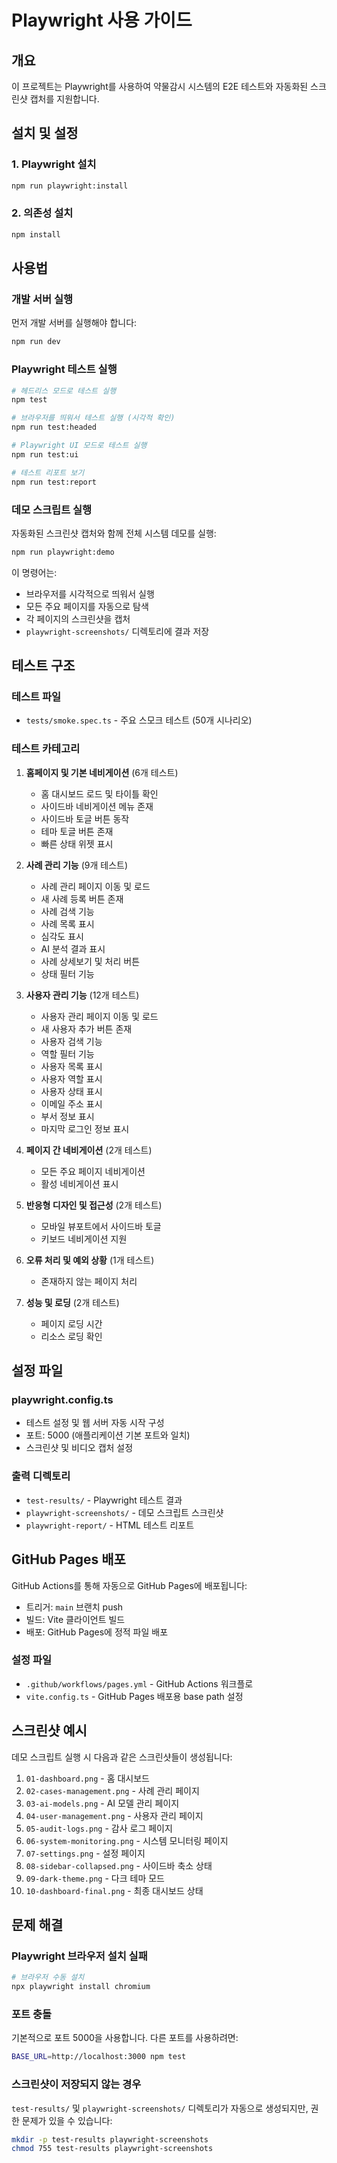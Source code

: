 # Playwright 사용 가이드

## 개요
이 프로젝트는 Playwright를 사용하여 약물감시 시스템의 E2E 테스트와 자동화된 스크린샷 캡처를 지원합니다.

## 설치 및 설정

### 1. Playwright 설치
```bash
npm run playwright:install
```

### 2. 의존성 설치
```bash
npm install
```

## 사용법

### 개발 서버 실행
먼저 개발 서버를 실행해야 합니다:
```bash
npm run dev
```

### Playwright 테스트 실행
```bash
# 헤드리스 모드로 테스트 실행
npm test

# 브라우저를 띄워서 테스트 실행 (시각적 확인)
npm run test:headed

# Playwright UI 모드로 테스트 실행
npm run test:ui

# 테스트 리포트 보기
npm run test:report
```

### 데모 스크립트 실행
자동화된 스크린샷 캡처와 함께 전체 시스템 데모를 실행:
```bash
npm run playwright:demo
```

이 명령어는:
- 브라우저를 시각적으로 띄워서 실행
- 모든 주요 페이지를 자동으로 탐색
- 각 페이지의 스크린샷을 캡처
- `playwright-screenshots/` 디렉토리에 결과 저장

## 테스트 구조

### 테스트 파일
- `tests/smoke.spec.ts` - 주요 스모크 테스트 (50개 시나리오)

### 테스트 카테고리
1. **홈페이지 및 기본 네비게이션** (6개 테스트)
   - 홈 대시보드 로드 및 타이틀 확인
   - 사이드바 네비게이션 메뉴 존재
   - 사이드바 토글 버튼 동작
   - 테마 토글 버튼 존재
   - 빠른 상태 위젯 표시

2. **사례 관리 기능** (9개 테스트)
   - 사례 관리 페이지 이동 및 로드
   - 새 사례 등록 버튼 존재
   - 사례 검색 기능
   - 사례 목록 표시
   - 심각도 표시
   - AI 분석 결과 표시
   - 사례 상세보기 및 처리 버튼
   - 상태 필터 기능

3. **사용자 관리 기능** (12개 테스트)
   - 사용자 관리 페이지 이동 및 로드
   - 새 사용자 추가 버튼 존재
   - 사용자 검색 기능
   - 역할 필터 기능
   - 사용자 목록 표시
   - 사용자 역할 표시
   - 사용자 상태 표시
   - 이메일 주소 표시
   - 부서 정보 표시
   - 마지막 로그인 정보 표시

4. **페이지 간 네비게이션** (2개 테스트)
   - 모든 주요 페이지 네비게이션
   - 활성 네비게이션 표시

5. **반응형 디자인 및 접근성** (2개 테스트)
   - 모바일 뷰포트에서 사이드바 토글
   - 키보드 네비게이션 지원

6. **오류 처리 및 예외 상황** (1개 테스트)
   - 존재하지 않는 페이지 처리

7. **성능 및 로딩** (2개 테스트)
   - 페이지 로딩 시간
   - 리소스 로딩 확인

## 설정 파일

### playwright.config.ts
- 테스트 설정 및 웹 서버 자동 시작 구성
- 포트: 5000 (애플리케이션 기본 포트와 일치)
- 스크린샷 및 비디오 캡처 설정

### 출력 디렉토리
- `test-results/` - Playwright 테스트 결과
- `playwright-screenshots/` - 데모 스크립트 스크린샷
- `playwright-report/` - HTML 테스트 리포트

## GitHub Pages 배포

GitHub Actions를 통해 자동으로 GitHub Pages에 배포됩니다:
- 트리거: `main` 브랜치 push
- 빌드: Vite 클라이언트 빌드
- 배포: GitHub Pages에 정적 파일 배포

### 설정 파일
- `.github/workflows/pages.yml` - GitHub Actions 워크플로
- `vite.config.ts` - GitHub Pages 배포용 base path 설정

## 스크린샷 예시

데모 스크립트 실행 시 다음과 같은 스크린샷들이 생성됩니다:
1. `01-dashboard.png` - 홈 대시보드
2. `02-cases-management.png` - 사례 관리 페이지
3. `03-ai-models.png` - AI 모델 관리 페이지
4. `04-user-management.png` - 사용자 관리 페이지
5. `05-audit-logs.png` - 감사 로그 페이지
6. `06-system-monitoring.png` - 시스템 모니터링 페이지
7. `07-settings.png` - 설정 페이지
8. `08-sidebar-collapsed.png` - 사이드바 축소 상태
9. `09-dark-theme.png` - 다크 테마 모드
10. `10-dashboard-final.png` - 최종 대시보드 상태

## 문제 해결

### Playwright 브라우저 설치 실패
```bash
# 브라우저 수동 설치
npx playwright install chromium
```

### 포트 충돌
기본적으로 포트 5000을 사용합니다. 다른 포트를 사용하려면:
```bash
BASE_URL=http://localhost:3000 npm test
```

### 스크린샷이 저장되지 않는 경우
`test-results/` 및 `playwright-screenshots/` 디렉토리가 자동으로 생성되지만, 권한 문제가 있을 수 있습니다:
```bash
mkdir -p test-results playwright-screenshots
chmod 755 test-results playwright-screenshots
```